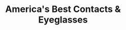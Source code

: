 ---
title: "America's Best Contacts & Eyeglasses"
url: /woodbridge/americas-best-contacts-and-eyeglasses/
shop: optician
---